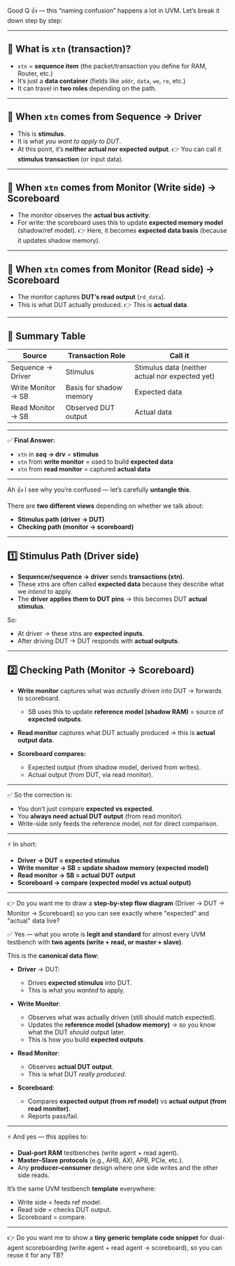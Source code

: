 Good Q 👍 — this “naming confusion” happens a lot in UVM. Let’s break it down step by step:

---

## 🔹 What is `xtn` (transaction)?

* `xtn` = **sequence item** (the packet/transaction you define for RAM, Router, etc.)
* It’s just a **data container** (fields like `addr`, `data`, `we`, `re`, etc.)
* It can travel in **two roles** depending on the path.

---

## 🔹 When `xtn` comes from **Sequence → Driver**

* This is **stimulus**.
* It is what *you want to apply to DUT*.
* At this point, it’s **neither actual nor expected output**.
  👉 You can call it **stimulus transaction** (or input data).

---

## 🔹 When `xtn` comes from **Monitor (Write side) → Scoreboard**

* The monitor observes the **actual bus activity**.
* For write: the scoreboard uses this to update **expected memory model** (shadow/ref model).
  👉 Here, it becomes **expected data basis** (because it updates shadow memory).

---

## 🔹 When `xtn` comes from **Monitor (Read side) → Scoreboard**

* The monitor captures **DUT’s read output** (`rd_data`).
* This is what DUT actually produced.
  👉 This is **actual data**.

---

## 🔹 Summary Table

| Source             | Transaction Role        | Call it                                         |
| ------------------ | ----------------------- | ----------------------------------------------- |
| Sequence → Driver  | Stimulus                | Stimulus data (neither actual nor expected yet) |
| Write Monitor → SB | Basis for shadow memory | Expected data                                   |
| Read Monitor → SB  | Observed DUT output     | Actual data                                     |

---

✅ **Final Answer:**

* `xtn` in **seq → drv** = **stimulus**
* `xtn` from **write monitor** = used to build **expected data**
* `xtn` from **read monitor** = captured **actual data**

---


Ah 👍 I see why you’re confused — let’s carefully **untangle this**.

There are **two different views** depending on whether we talk about:

* **Stimulus path (driver → DUT)**
* **Checking path (monitor → scoreboard)**

---

## 1️⃣ Stimulus Path (Driver side)

* **Sequencer/sequence → driver** sends **transactions (xtn)**.
* These xtns are often called **expected data** because they describe what we *intend* to apply.
* The **driver applies them to DUT pins** → this becomes DUT **actual stimulus**.

So:

* At driver → these xtns are **expected inputs**.
* After driving DUT → DUT responds with **actual outputs**.

---

## 2️⃣ Checking Path (Monitor → Scoreboard)

* **Write monitor** captures what was *actually driven* into DUT → forwards to scoreboard.

  * SB uses this to update **reference model (shadow RAM)** = source of **expected outputs**.
* **Read monitor** captures what DUT actually produced → this is **actual output data**.
* **Scoreboard compares:**

  * Expected output (from shadow model, derived from writes).
  * Actual output (from DUT, via read monitor).

---

✅ So the correction is:

* You don’t just compare **expected vs expected**.
* You **always need actual DUT output** (from read monitor).
* Write-side only feeds the reference model, not for direct comparison.

---

⚡ In short:

* **Driver → DUT = expected stimulus**
* **Write monitor → SB = update shadow memory (expected model)**
* **Read monitor → SB = actual DUT output**
* **Scoreboard → compare (expected model vs actual output)**

---

👉 Do you want me to draw a **step-by-step flow diagram** (Driver → DUT → Monitor → Scoreboard) so you can see exactly where "expected" and "actual" data live?

✅ Yes — what you wrote is **legit and standard** for almost every UVM testbench with **two agents (write + read, or master + slave)**.

This is the **canonical data flow**:

* **Driver** → DUT:

  * Drives **expected stimulus** into DUT.
  * This is what you *wanted* to apply.

* **Write Monitor**:

  * Observes what was actually driven (still should match expected).
  * Updates the **reference model (shadow memory)** → so you know what the DUT *should* output later.
  * This is how you build **expected outputs**.

* **Read Monitor**:

  * Observes **actual DUT output**.
  * This is what DUT *really produced*.

* **Scoreboard**:

  * Compares **expected output (from ref model)** vs **actual output (from read monitor)**.
  * Reports pass/fail.

---

⚡ And yes — this applies to:

* **Dual-port RAM** testbenches (write agent + read agent).
* **Master–Slave protocols** (e.g., AHB, AXI, APB, PCIe, etc.).
* Any **producer–consumer** design where one side writes and the other side reads.

It’s the same UVM testbench **template** everywhere:

* Write side = feeds ref model.
* Read side = checks DUT output.
* Scoreboard = compare.

---

👉 Do you want me to show a **tiny generic template code snippet** for dual-agent scoreboarding (write agent + read agent → scoreboard), so you can reuse it for any TB?

